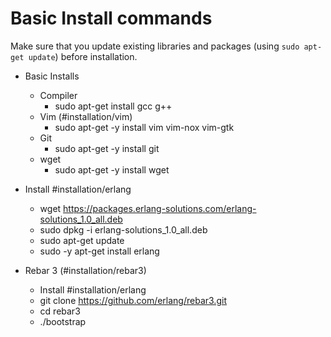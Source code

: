 # Basic Install commands

Make sure that you update existing libraries and packages (using `sudo apt-get update`) before installation.

* Basic Installs
  * Compiler
    * sudo apt-get install gcc g++
  * Vim (#installation/vim)
    * sudo apt-get -y install vim  vim-nox vim-gtk
  * Git
    * sudo apt-get -y install git 
  * wget
    * sudo apt-get -y install wget  

* Install #installation/erlang
	* wget https://packages.erlang-solutions.com/erlang-solutions_1.0_all.deb
	* sudo dpkg -i erlang-solutions_1.0_all.deb
	* sudo apt-get update
	* sudo -y apt-get install erlang

* Rebar 3 (#installation/rebar3)
	* Install #installation/erlang
	* git clone https://github.com/erlang/rebar3.git
	* cd rebar3
	* ./bootstrap
